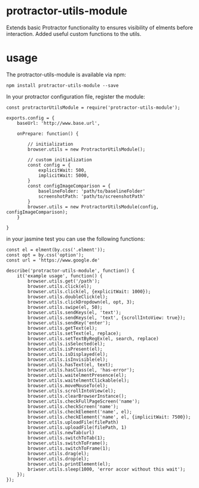 # protractor-utils-module
Extends basic Protractor functionality to ensures visibility of elments before interaction. Added useful custom functions to the utils.

# usage
The protractor-utils-module is available via npm:

```npm install protractor-utils-module --save```

In your protractor configuration file, register the module:

```
const protractorUtilsModule = require('protractor-utils-module');

exports.config = {
    baseUrl: 'http://www.base.url',
    
    onPrepare: function() {
    
        // initialization
        browser.utils = new ProtractorUtilsModule();
        
        // custom initialization   
        const config = {
            explicitWait: 500,
            implicitWait: 5000,
        }
        const configImageComparison = {
            baselineFolder: 'path/to/baselineFolder'
            screenshotPath: 'path/to/screenshotPath'
        }
        browser.utils = new ProtractorUtilsModule(config, configImageComparison);
    }
   
}
```

in your jasmine test you can use the following functions:
```
const el = elment(by.css('.elment'));
const opt = by.css('option');
const url = 'https://www.google.de'

describe('protractor-utils-module', function() {
    it('example usage', function() { 
        browser.utils.get('/path');
        browser.utils.click(el);
        browser.utils.click(el, {explicitWait: 1000});
        browser.utils.doubleClick(el);
        browser.utils.clickDropdown(el, opt, 3);
        browser.utils.swipe(el, 50);
        browser.utils.sendKeys(el, 'text');
        browser.utils.sendKeys(el, 'text', {scrollIntoView: true});
        browser.utils.sendKey('enter');
        browser.utils.getText(el);
        browser.utils.setText(el, replace);
        browser.utils.setTextByRegEx(el, search, replace)
        browser.utils.isSelected(el);
        browser.utils.isPresent(el);
        browser.utils.isDisplayed(el);
        browser.utils.isInvisible(el);
        browser.utils.hasText(el, text);
        browser.utils.hasClass(el, 'has-error');
        browser.utils.waitelmentPresence(el);
        browser.utils.waitelmentClickable(el);
        browser.utils.moveMouseTo(el);
        browser.utils.scrollIntoView(el);
        browser.utils.clearBrowserInstance();
        browser.utils.checkFullPageScreen('name');
        browser.utils.checkScreen('name');
        browser.utils.checkElement('name', el);
        browser.utils.checkElement('name', el, {implicitWait: 7500});
        browser.utils.uploadFile(filePath)
        browser.utils.uploadFile(filePath, 1)
        browser.utils.newTab(url)
        browser.utils.switchToTab(1);
        browser.utils.switchToFrame(); 
        browser.utils.switchToFrame(1); 
        browser.utils.drag(el);
        browser.utils.drop(el);
        browser.utils.printElement(el);
        briwser.utils.sleep(1000, 'error accor without this wait');   
    });
});
```


